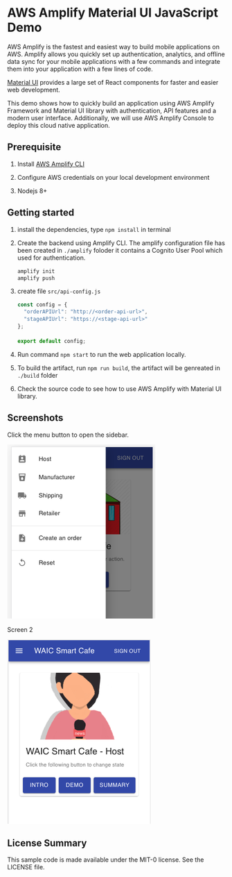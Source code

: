 # AWS Amplify Material UI JavaScript Demo

AWS Amplify is the fastest and easiest way to build mobile applications on AWS. 
Amplify allows you quickly set up authentication, analytics, and offline data sync for 
your mobile applications with a few commands and integrate them into your application with 
a few lines of code.

[Material UI](https://material-ui.com/) provides a large set of React components for faster and 
easier web development.

This demo shows how to quickly build an application using AWS Amplify Framework and Material UI
library with authentication, API features and a modern user interface. Additionally, we will use 
AWS Amplify Console to deploy this cloud native application.

## Prerequisite

1. Install [AWS Amplify CLI](https://github.com/aws-amplify/amplify-cli#install-the-cli)

1. Configure AWS credentials on your local development environment

1. Nodejs 8+ 

## Getting started

1. install the dependencies, type `npm install` in terminal

1. Create the backend using Amplify CLI. The amplify configuration file has been created in `./amplify` foloder
it contains a Cognito User Pool which used for authentication.
    ```shell script
    amplify init
    amplify push
    ```
1. create file `src/api-config.js`
    ```javascript
    const config = {
      "orderAPIUrl": "http://<order-api-url>",
      "stageAPIUrl": "https://<stage-api-url>"
    };
    
    export default config;
    ```
1. Run command `npm start` to run the web application locally. 

1. To build the artifact, run `npm run build`, the artifact will be genreated in `./build` folder

1. Check the source code to see how to use AWS Amplify with Material UI library.


## Screenshots

Click the menu button to open the sidebar. 

![](assets/sidebar.png)

Screen 2

![](assets/host.png)

## License Summary

This sample code is made available under the MIT-0 license. See the LICENSE file.



